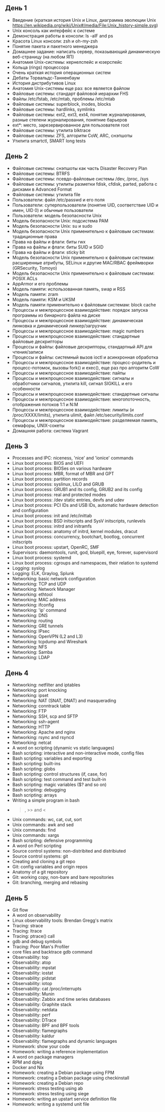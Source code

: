## День 1
* Введение (краткая история Unix и Linux, диаграмма эволюции Unix https://en.wikipedia.org/wiki/Unix#/media/File:Unix_history-simple.svg)
* Unix консоль как интерфейс к системе
* Демонстрация работы в консоли: ls -alF and ps
* Красота Linux консоли: zsh и oh-my-zsh
* Понятие пакета и пакетного менеджера
* Домашнее задание: написать сервер, показывающий динамическую веб-страницу (на любом ЯП)
* Анатомия Unix-системы: кернелспейс и юзерспейс
* Кольца (rings) процессора
* Очень краткая история операционных систем
* Дебаты Торвальдс-Танненбаум
* История дистрибутивов Linux
* Анатомия Unix-системы еще раз: все является файлом
* Файловые системы: стандарт файловой иерархии FHS
* Файлы /etc/fstab, /etc/mtab, проблемы /etc/mtab
* Файловые системы: superblock, inodes, blocks
* Файловые системы: hardlinks, symlinks
* Файловые системы: ext2, ext3, ext4, понятие журналирования, разные степени журналирования, понятние барьеров
* ext\*: место, зарезервированное для пользователя root
* Файловые системы: утилита blktrace
* Файловые системы: ZFS, алгоритм CoW, ARC, снэпшоты
* Утилита smartctl, SMART long tests

## День 2
* Файловые системы: снэпшоты как часть Disaster Recovery Plan
* Файловые системы: BTRFS
* Файловые системы: псевдо-файловые системы /dev, /proc, /sys
* Файловые системы: утилиты разметки fdisk, cfdisk, parted, работа с дисками в Advanced Format
* Файловые системы: утилита file
* Пользователи: файл /etc/passwd и его поля
* Пользователи: суперпользователи (понятие UID, соответствие UID и имен, UID 0) и обычные пользователи
* Пользователи: модель безопасности Unix
* Модель безопасности Unix: подсистема PAM
* Модель безопасности Unix: su и sudo
* Модель безопасности Unix применительно к файловым системам: традиционные права
* Права на файлы и флаги: биты rwx
* Права на файлы и флаги: биты SUID и SGID
* Права на файлы и флаги: sticky bit
* Модель безопасности Unix применительно к файловым системам: расширенные атрибуты, SELinux и другие MAC/RBAC фреймворки (GRSecurity, Tomoyo)
* Модель безопасности Unix применительно к файловым системам: POSIX ACLs
* AppArmor и его проблемы
* Модель памяти: использованная память, swap и RSS
* Модель памяти: zram
* Модель памяти: KSM и UKSM
* Модель памяти применительно к файловым системам: block cache
* Процессы и межпроцессное взаимодействие: порядок запуска программы из бинарного файла на диске
* Процессы и межпроцессное взаимодействие: динамическая линковка и динамический линкер/загрузчик
* Процессы и межпроцессное взаимодействие: magic numbers
* Процессы и межпроцессное взаимодействие: стандартные файловые дескрипторы
* Процессы и файлы: файловые дескрипторы, стандартный API для чтения/записи
* Процессы и файлы: системный вызов ioctl и асинхронная обработка
* Процессы и межпроцессное взаимодействие: процесс-родитель и процесс-потомок, вызовы fork() и exec(), еще раз про алгоритм CoW
* Процессы и межпроцессное взаимодействие: пайпы
* Процессы и межпроцессное взаимодействие: сигналы и обработчики сигналов, утилита kill, сигнал SIGKILL и его особенности
* Процессы и межпроцессное взаимодействие: стандартные сигналы
* Процессы и межпроцессное взаимодействие: многопоточность, отображения потоков 1:1 и N:M
* Процессы и межпроцессное взаимодействие: лимиты (и /proc/XXXX/limits), утилита ulimit, файл /etc/security/limits.conf
* Процессы и межпроцессное взаимодействие: разделяемая память, семафоры, UNIX-сокеты
* Домашняя работа: система Vagrant

## День 3
* Processes and IPC: niceness, 'nice' and 'ionice' commands
* Linux boot process: BIOS and UEFI
* Linux boot process: BIOSes on various hardware
* Linux boot process: MBR, format of MBR and GPT
* Linux boot process: partition records
* Linux boot process: syslinux, LILO and GRUB
* Linux boot process: GRUB1 and its config, GRUB2 and its config
* Linux boot process: real and protected modes
* Linux boot process: /dev static entries, devfs and udev
* Linux boot process: PCI IDs and USB IDs, automatic hardware detection and configuration
* Linux boot process: init and /etc/inittab
* Linux boot process: BSD initscripts and SysV initscripts, runlevels
* Linux boot process: initrd and initramfs
* Linux boot process: anatomy of initrd, kernel modules, dracut
* Linux boot process: concurrency, bootchart, bootlog, concurrent initscripts
* Linux boot process: upstart, OpenRC, SMF
* Supervisors: daemontools, runit, god, bluepill, eye, forever, supervisord
* Linux boot process: systemd
* Linux boot process: cgroups and namespaces, their relation to systemd
* Logging: syslog
* Logging: ELK, Graylog, Splunk
* Networking: basic network configuration
* Networking: TCP and UDP
* Networking: Network Manager
* Networking: ethtool
* Networking: MAC address
* Networking: ifconfig
* Networking: 'ip' command
* Networking: DNS
* Networking: routing
* Networking: GRE tunnels
* Networking: IPsec
* Networking: OpenVPN (L2 and L3)
* Networking: tcpdump and Wireshark
* Networking: NFS
* Networking: Samba
* Networking: LDAP

## День 4
* Networking: netfilter and iptables
* Networking: port knocking
* Networking: ipset
* Networking: NAT (SNAT, DNAT) and masquerading
* Networking: conntrack table
* Networking: FTP
* Networking: SSH, scp and SFTP
* Networking: ssh-agent
* Networking: HTTP
* Networking: Apache and nginx
* Networking: rsync and rsyncd
* Networking: netcat
* A word on scripting (dynamic vs static languages)
* Bash scripting: interactive and non-interactive mode, config files
* Bash scripting: variables and exporting
* Bash scripting: built-ins
* Bash scripting: globs
* Bash scripting: control structures (if, case, for)
* Bash scripting: test command and test built-in
* Bash scripting: magic variables ($? and so on)
* Bash scripting: debugging
* Bash scripting: arrays
* Writing a simple program in bash
* >, >> and <
* Unix commands: wc, cat, cut, sort
* Unix commands: awk and sed 
* Unix commands: find
* Unix commands: xargs
* Bash scripting: defensive programming
* A word on Perl scripting
* Source control systems: non-distribited and distribiuted
* Source control systems: git
* Creating and cloning a git repo
* Git: config variables and origin repos
* Anatomy of a git repository
* Git: working copy, non-bare and bare repositories
* Git: branching, merging and rebasing

## День 5
* Git flow
* A word on observability
* Linux observability tools: Brendan Gregg's matrix
* Tracing: strace
* Tracing: ltrace
* Tracing: ptrace() call
* gdb and debug symbols
* Tracing: Poor Man's Profiler
* core files and backtrace gdb command
* Observability: top
* Observability: atop
* Observability: mpstat
* Observability: iostat
* Observability: pidstat
* Observability: iotop
* Observability: cat /proc/interrupts
* Observability: Munin
* Observability: Zabbix and time series databases
* Observability: Graphite stack
* Observability: netdata
* Observability: perf
* Observability: DTrace
* Observability: BPF and BPF tools
* Observability: flamegraphs
* Observability: kaldur
* Observability: flamegraphs and dynamic languages
* Homework: show your code
* Homework: writing a reference implementation
* A word on package managers
* RPM and dpkg
* Docker and Nix
* Homework: creating a Debian package using FPM
* Homework: creating a Debian package using checkinstall
* Homework: creating a Debian repo
* Homework: stress testing using ab
* Homework: stress testing using siege
* Homework: writing an upstart service definition file
* Homework: writing a systemd unit file
